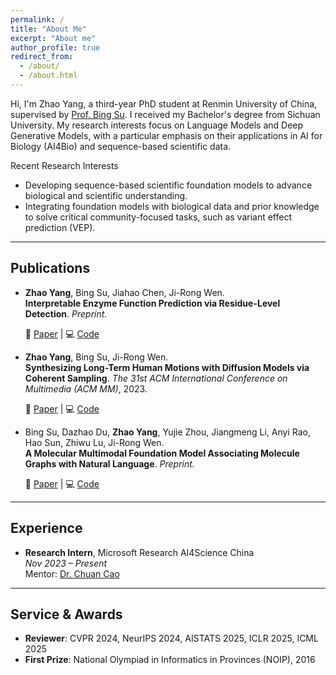 ```yaml
---
permalink: /
title: "About Me"
excerpt: "About me"
author_profile: true
redirect_from: 
  - /about/
  - /about.html
---
```


Hi, I'm Zhao Yang, a third-year PhD student at Renmin University of China, supervised by [Prof. Bing Su](https://gsai.ruc.edu.cn/bingsu). I received my Bachelor's degree from Sichuan University. My research interests focus on Language Models and Deep Generative Models, with a particular emphasis on their applications in AI for Biology (AI4Bio) and sequence-based scientific data.

Recent Research Interests
- Developing sequence-based scientific foundation models to advance biological and scientific understanding.
- Integrating foundation models with biological data and prior knowledge to solve critical community-focused tasks, such as variant effect prediction (VEP).

---

## Publications

- **Zhao Yang**, Bing Su, Jiahao Chen, Ji-Rong Wen.  
  **Interpretable Enzyme Function Prediction via Residue-Level Detection**. *Preprint.*
  
  📄 [Paper](https://arxiv.org/abs/2501.05644) | 💻 [Code](https://github.com/yangzhao1230/ProtDETR)  

- **Zhao Yang**, Bing Su, Ji-Rong Wen.  
  **Synthesizing Long-Term Human Motions with Diffusion Models via Coherent Sampling**. *The 31st ACM International Conference on Multimedia (ACM MM)*, 2023.
  
  📄 [Paper](https://dl.acm.org/doi/10.1145/3581783.3611887) | 💻 [Code](https://github.com/yangzhao1230/PCMDM)

- Bing Su, Dazhao Du, **Zhao Yang**, Yujie Zhou, Jiangmeng Li, Anyi Rao, Hao Sun, Zhiwu Lu, Ji-Rong Wen.  
  **A Molecular Multimodal Foundation Model Associating Molecule Graphs with Natural Language**. *Preprint.*
  
  📄 [Paper](https://arxiv.org/abs/2209.05481) | 💻 [Code](https://github.com/ddz16/MoMu)  

---

## Experience
- **Research Intern**, Microsoft Research AI4Science China  
  *Nov 2023 – Present*  
  Mentor: [Dr. Chuan Cao](https://www.microsoft.com/en-us/research/people/chuancao/)

---

## Service & Awards
- **Reviewer**: CVPR 2024, NeurIPS 2024, AISTATS 2025, ICLR 2025, ICML 2025  
- **First Prize**: National Olympiad in Informatics in Provinces (NOIP), 2016


